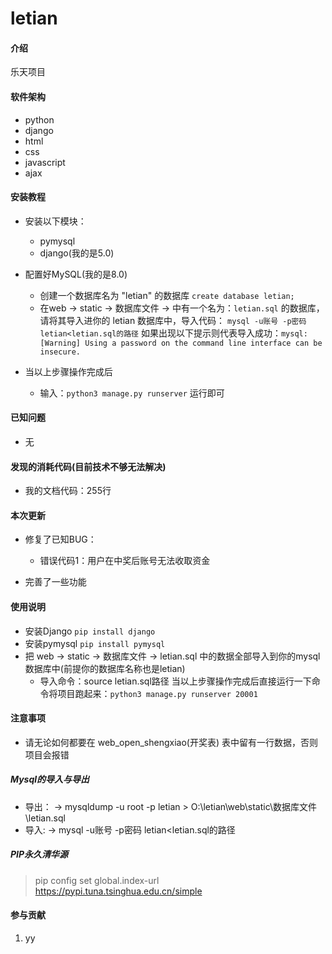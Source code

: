 # letian

#### 介绍
乐天项目

#### 软件架构
- python
- django
- html
- css
- javascript
- ajax


#### 安装教程

- 安装以下模块：
    - pymysql
    - django(我的是5.0)

- 配置好MySQL(我的是8.0)
    - 创建一个数据库名为 "letian" 的数据库  ``create database letian;``
    - 在web -> static -> 数据库文件 -> 中有一个名为：``letian.sql`` 的数据库，请将其导入进你的 letian 数据库中，导入代码： ``mysql -u账号 -p密码 letian<letian.sql的路径`` 如果出现以下提示则代表导入成功：`mysql: [Warning] Using a password on the command line interface can be insecure.`
  
- 当以上步骤操作完成后
    - 输入：`python3 manage.py runserver` 运行即可



#### 已知问题
- 无


#### 发现的消耗代码(目前技术不够无法解决)
 - 我的文档代码：255行


#### 本次更新
- 修复了已知BUG：
    - 错误代码1：用户在中奖后账号无法收取资金

- 完善了一些功能


#### 使用说明
- 安装Django    ``pip install django``
- 安装pymysql   ``pip install pymysql``
- 把 web -> static -> 数据库文件 -> letian.sql  中的数据全部导入到你的mysql数据库中(前提你的数据库名称也是letian)
    - 导入命令：source letian.sql路径
当以上步骤操作完成后直接运行一下命令将项目跑起来：``python3 manage.py runserver 20001``

#### 注意事项
- 请无论如何都要在 web_open_shengxiao(开奖表) 表中留有一行数据，否则项目会报错

##### Mysql的导入与导出
- 导出： -> mysqldump -u root -p letian > O:\letian\web\static\数据库文件\letian.sql
- 导入:  -> mysql -u账号 -p密码 letian<letian.sql的路径

##### PIP永久清华源
>  pip config set global.index-url https://pypi.tuna.tsinghua.edu.cn/simple 
#### 参与贡献

1. yy



